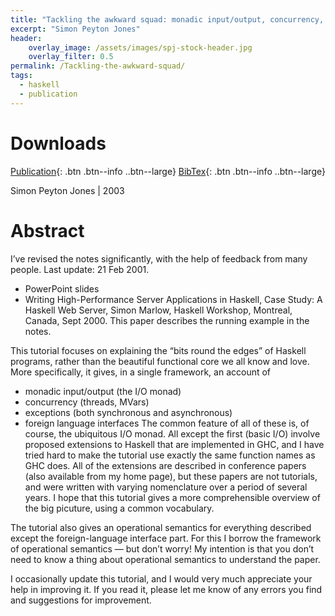 ```yaml
---
title: "Tackling the awkward squad: monadic input/output, concurrency, exceptions, and foreign-language calls in Haskell"
excerpt: "Simon Peyton Jones"
header:
    overlay_image: /assets/images/spj-stock-header.jpg 
    overlay_filter: 0.5
permalink: /Tackling-the-awkward-squad/
tags: 
  - haskell 
  - publication 
---
```


# Downloads
<!-- this H1 (denoted by the single octothorpe before the word 'Downloads') should remain unchanged. --> 
[Publication](/assets/pdf.pdf){: .btn .btn--info ..btn--large}
[BibTex](/assets/bibtex/bibfile.bib){: .btn .btn--info ..btn--large}
<!-- Both "publication" and "Bibtext" should remain unchanged. The links, however, should be adjusted... --> 

Simon Peyton Jones | 2003

# Abstract 
I’ve revised the notes significantly, with the help of feedback from many people. Last update: 21 Feb 2001.

  - PowerPoint slides
  - Writing High-Performance Server Applications in Haskell, Case Study: A Haskell Web Server, Simon Marlow, Haskell Workshop, Montreal, Canada, Sept 2000. This paper describes the running example in the notes.
 

This tutorial focuses on explaining the “bits round the edges” of Haskell programs, rather than the beautiful functional core we all know and love. More specifically, it gives, in a single framework, an account of
  - monadic input/output (the I/O monad)
  - concurrency (threads, MVars)
  - exceptions (both synchronous and asynchronous)
  - foreign language interfaces
The common feature of all of these is, of course, the ubiquitous I/O monad. All except the first (basic I/O) involve proposed extensions to Haskell that are implemented in GHC, and I have tried hard to make the tutorial use exactly the same function names as GHC does. All of the extensions are described in conference papers (also available from my home page), but these papers are not tutorials, and were written with varying nomenclature over a period of several years. I hope that this tutorial gives a more comprehensible overview of the big picuture, using a common vocabulary.

The tutorial also gives an operational semantics for everything described except the foreign-language interface part. For this I borrow the framework of operational semantics — but don’t worry! My intention is that you don’t need to know a thing about operational semantics to understand the paper.

I occasionally update this tutorial, and I would very much appreciate your help in improving it. If you read it, please let me know of any errors you find and suggestions for improvement. 



